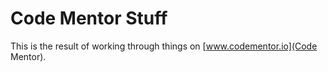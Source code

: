 # Code Mentor Stuff

This is the result of working through things on [www.codementor.io](Code Mentor).